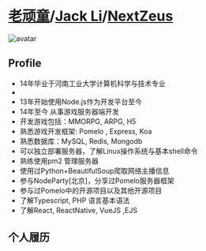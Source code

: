 # [老顽童](https://github.com/NextZeus)/[Jack Li](https://github.com/NextZeus)/[NextZeus](https://github.com/NextZeus)

![avatar](https://avatars3.githubusercontent.com/u/10203487?v=3&u=6909e4e5240bfaf46c0f66b4507c0174a9f88ecf&s=400)

## Profile

* 14年毕业于河南工业大学计算机科学与技术专业
* 
* 13年开始使用Node.js作为开发平台至今
* 14年至今 从事游戏服务器端开发
* 开发游戏包括：MMORPG, ARPG, H5
* 熟悉游戏开发框架: Pomelo , Express, Koa 
* 熟悉数据库：MySQL, Redis, Mongodb
* 可以独立部署服务器，了解Linux操作系统与基本shell命令
* 熟练使用pm2 管理服务器 
* 使用过Python+BeautifulSoup爬取网络主播信息
* 参与NodeParty[北京]，分享过Pomelo服务器框架
* 参与过Pomelo中的开源项目以及其他开源项目
* 了解Typescript, PHP 语言基本语法
* 了解React, ReactNative, VueJS ,EJS 


## 个人履历



